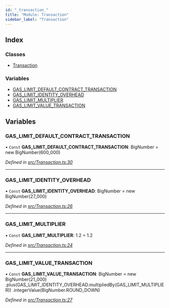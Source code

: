 ```yaml
---
id: "_transaction_"
title: "Module: Transaction"
sidebar_label: "Transaction"
---
```


## Index

### Classes

* [Transaction](../classes/_transaction_.transaction.md)

### Variables

* [GAS\_LIMIT\_DEFAULT\_CONTRACT\_TRANSACTION](_transaction_.md#gas_limit_default_contract_transaction)
* [GAS\_LIMIT\_IDENTITY\_OVERHEAD](_transaction_.md#gas_limit_identity_overhead)
* [GAS\_LIMIT\_MULTIPLIER](_transaction_.md#gas_limit_multiplier)
* [GAS\_LIMIT\_VALUE\_TRANSACTION](_transaction_.md#gas_limit_value_transaction)

## Variables

### GAS\_LIMIT\_DEFAULT\_CONTRACT\_TRANSACTION

• `Const` **GAS\_LIMIT\_DEFAULT\_CONTRACT\_TRANSACTION**: BigNumber = new BigNumber(600\_000)

*Defined in [src/Transaction.ts:30](https://github.com/trustlines-protocol/clientlib/blob/a897659/src/Transaction.ts#L30)*

___

### GAS\_LIMIT\_IDENTITY\_OVERHEAD

• `Const` **GAS\_LIMIT\_IDENTITY\_OVERHEAD**: BigNumber = new BigNumber(27\_000)

*Defined in [src/Transaction.ts:26](https://github.com/trustlines-protocol/clientlib/blob/a897659/src/Transaction.ts#L26)*

___

### GAS\_LIMIT\_MULTIPLIER

• `Const` **GAS\_LIMIT\_MULTIPLIER**: 1.2 = 1.2

*Defined in [src/Transaction.ts:24](https://github.com/trustlines-protocol/clientlib/blob/a897659/src/Transaction.ts#L24)*

___

### GAS\_LIMIT\_VALUE\_TRANSACTION

• `Const` **GAS\_LIMIT\_VALUE\_TRANSACTION**: BigNumber = new BigNumber(21\_000) .plus(GAS\_LIMIT\_IDENTITY\_OVERHEAD.multipliedBy(GAS\_LIMIT\_MULTIPLIER)) .integerValue(BigNumber.ROUND\_DOWN)

*Defined in [src/Transaction.ts:27](https://github.com/trustlines-protocol/clientlib/blob/a897659/src/Transaction.ts#L27)*
